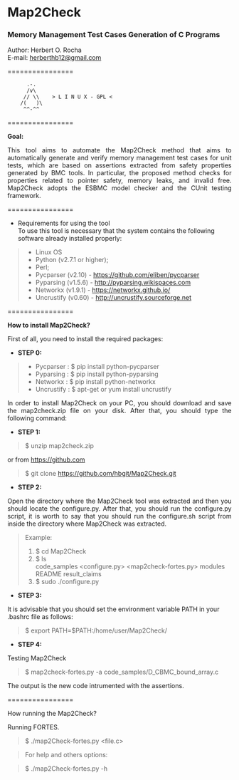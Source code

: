 <h1>Map2Check</h1>
<h3>Memory Management Test Cases Generation of C Programs</h3>

Author: Herbert O. Rocha <br>
E-mail: herberthb12@gmail.com

================ 

          .-.          
          /v\
         // \\    > L I N U X - GPL <
        /(   )\
         ^^-^^
         
================


<b>Goal:</b> 
<p align="justify">
     This tool aims to automate the Map2Check method that aims to automatically generate and 
     verify memory management test cases for unit tests, which are based on assertions extracted 
     from safety properties generated by BMC tools. In particular, the proposed method checks for 
     properties related to pointer safety, memory leaks, and invalid free. Map2Check adopts 
     the ESBMC model checker and the CUnit testing framework. 
</p>

================

- Requirements for using the tool<br>
To use this tool is necessary that the system contains the following software already installed properly:

> - Linux OS
> - Python (v2.7.1 or higher);
> - Perl;
> - Pycparser (v2.10) - https://github.com/eliben/pycparser
> - Pyparsing (v1.5.6) - http://pyparsing.wikispaces.com
> - Networkx (v1.9.1) - https://networkx.github.io/
> - Uncrustify (v0.60) - http://uncrustify.sourceforge.net


================


<b>How to install Map2Check?</b>

<p align="justify">
First of all, you need to install the required packages:
</p>

- <b>STEP 0:</b>

> - Pycparser : $ pip install python-pycparser
> - Pyparsing : $ pip install python-pyparsing
> - Networkx  : $ pip install python-networkx
> - Uncrustify : $ apt-get or yum install uncrustify


<p align="justify">
In order to install Map2Check on your PC, you should download and save the map2check.zip file on your disk. 
After that, you should type the following command:
</p>

- <b>STEP 1:</b>

> $ unzip map2check.zip

or from https://github.com

> $ git clone https://github.com/hbgit/Map2Check.git

- <b>STEP 2:</b>
<p align="justify">
Open the directory where the Map2Check tool was extracted and then you should locate the configure.py. 
After that, you should run the configure.py script, it is worth to say that you should run the 
configure.sh script from inside the directory where Map2Check was extracted.
</p>

> Example: <br>
> 1) $ cd Map2Check <br>
> 2) $ ls <br>
>    code_samples  <configure.py>  <map2check-fortes.py>  modules  README  result_claims <br>
> 3) $ sudo ./configure.py <br>


- <b>STEP 3:</b>

It is advisable that you should set the environment variable PATH in your .bashrc file as follows:

> $ export PATH=$PATH:/home/user/Map2Check/

- <b>STEP 4:</b>

Testing Map2Check

> $ map2check-fortes.py -a code_samples/D_CBMC_bound_array.c 

The output is the new code intrumented with the assertions.


================

How running the Map2Check?

Running FORTES.

> $ ./map2Check-fortes.py <file.c>

> For help and others options:

> $ ./map2Check-fortes.py -h
